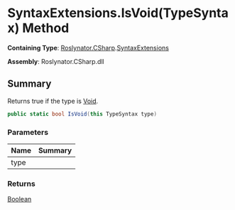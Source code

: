 # SyntaxExtensions\.IsVoid\(TypeSyntax\) Method

**Containing Type**: [Roslynator.CSharp](../../README.md)\.[SyntaxExtensions](../README.md)

**Assembly**: Roslynator\.CSharp\.dll

## Summary

Returns true if the type is [Void](https://docs.microsoft.com/en-us/dotnet/api/system.void)\.

```csharp
public static bool IsVoid(this TypeSyntax type)
```

### Parameters

| Name | Summary |
| ---- | ------- |
| type | |

### Returns

[Boolean](https://docs.microsoft.com/en-us/dotnet/api/system.boolean)

